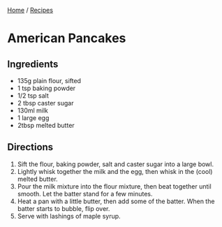 [Home](../README.md) / [Recipes](README.md)

# American Pancakes

## Ingredients
- 135g plain flour, sifted
- 1 tsp baking powder
- 1/2 tsp salt
- 2 tbsp caster sugar
- 130ml milk
- 1 large egg
- 2tbsp melted butter

## Directions
1. Sift the flour, baking powder, salt and caster sugar into a large bowl.
1. Lightly whisk together the milk and the egg, then whisk in the (cool) melted butter.
1. Pour the milk mixture into the flour mixture, then beat together until smooth.  Let the batter stand for a few minutes.
1. Heat a pan with a little butter, then add some of the batter.  When the batter starts to bubble, flip over.
1. Serve with lashings of maple syrup.
